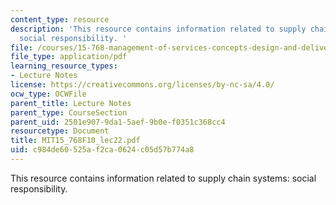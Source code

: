 ```yaml
---
content_type: resource
description: 'This resource contains information related to supply chain systems:
  social responsibility. '
file: /courses/15-768-management-of-services-concepts-design-and-delivery-fall-2010/c984de60525af2ca0624c05d57b774a8_MIT15_768F10_lec22.pdf
file_type: application/pdf
learning_resource_types:
- Lecture Notes
license: https://creativecommons.org/licenses/by-nc-sa/4.0/
ocw_type: OCWFile
parent_title: Lecture Notes
parent_type: CourseSection
parent_uid: 2501e907-9da1-5aef-9b0e-f0351c368cc4
resourcetype: Document
title: MIT15_768F10_lec22.pdf
uid: c984de60-525a-f2ca-0624-c05d57b774a8
---
```

This resource contains information related to supply chain systems: social responsibility. 